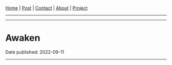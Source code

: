 <nav>
<a href="../index.html">Home</a>
|
<a href="../post.html">Post</a>
|
<a href="../contact.html">Contact</a>
|
<a href="../about.html">About</a>
|
<a href="../project.html">Project</a>
</nav>
</header>
<hr><hr>
<main>
<!-- Your Content Start After This Line -->


# Awaken

Date published: 2022-09-11

---
